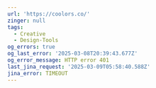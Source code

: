 ```yaml
---
url: 'https://coolors.co/'
zinger: null
tags:
  - Creative
  - Design-Tools
og_errors: true
og_last_error: '2025-03-08T20:39:43.677Z'
og_error_message: HTTP error 401
last_jina_request: '2025-03-09T05:58:40.588Z'
jina_error: TIMEOUT
---
```


